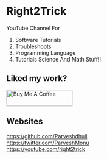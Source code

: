 # Right2Trick

YouTube Channel For
1. Software Tutorials 
2. Troubleshoots 
3. Programming Language 
4. Tutorials Science And Math Stuff!!

## Liked my work?
<a href="https://www.buymeacoffee.com/parveshmonu" target="_blank"><img src="https://www.buymeacoffee.com/assets/img/custom_images/orange_img.png" alt="Buy Me A Coffee" style="height: 41px !important;width: 174px !important;box-shadow: 0px 3px 2px 0px rgba(190, 190, 190, 0.5) !important;-webkit-box-shadow: 0px 3px 2px 0px rgba(190, 190, 190, 0.5) !important;" ></a>

## Websites
https://github.com/Parveshdhull
<br />https://twitter.com/ParveshMonu
<br />https://youtube.com/right2trick

